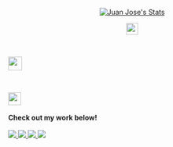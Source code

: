 <p align="center">
  <a href="https://github.com/elJuanjoRamos" class="rich-diff-level-one">
    <img src="https://github-readme-stats.vercel.app/api?username=elJuanjoRamos&title_color=333&text_color=777" alt="Juan Jose's Stats" >
  </a>
</p>

<p align="center">
  <a href="https://dev.to/eljuanjoramos">
    <img src="https://svgur.com/i/TKs.svg" width="24px"/>
  </a>
  
  &emsp;
  
  <a href= "https://instagram.com/eljuanjoramos">
    <img src="https://img.icons8.com/ios-glyphs/256/808080/instagram-new.svg" width="28px"/>
  </a>
  
  &emsp;
  
  <a href="https://www.linkedin.com/in/juan-jos%C3%A9-ramos-campos/">
    <img src="https://img.icons8.com/ios-filled/256/808080/linkedin.svg" width="26px"/>
  </a>
  <br><br>
  <strong>Check out my work below!</strong>
  <br><br>
  <a href="https://badges.pufler.dev">
    <img src="https://badges.pufler.dev/visits/elJuanjoRamos/elJuanjoRamos?style=flat-square&color=black&logo=github&a=0">
  </a>
  <a href="https://badges.pufler.dev">
    <img src="https://badges.pufler.dev/years/elJuanjoRamos?style=flat-square&color=black&logo=github&a=0">
  </a>
  <a href="https://badges.pufler.dev">
    <img src="https://badges.pufler.dev/repos/elJuanjoRamos?style=flat-square&color=black&logo=github&a=0">
  </a>
  <a href="https://badges.pufler.dev">
    <img src="https://badges.pufler.dev/commits/monthly/elJuanjoRamos?style=flat-square&color=black&logo=github&a=0">
  </a>
</p>

